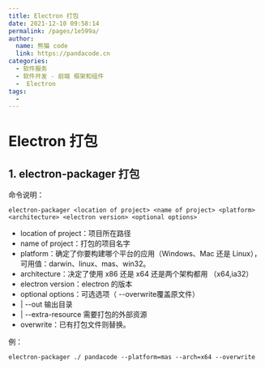 ```yaml
---
title: Electron 打包
date: 2021-12-10 09:58:14
permalink: /pages/1e599a/
author: 
  name: 熊猫 code
  link: https://pandacode.cn
categories: 
  - 软件服务
  - 软件开发 - 前端 框架和组件
  -  Electron
tags: 
  - 
---
```

# Electron 打包

## 1. electron-packager 打包

命令说明：

```shell
electron-packager <location of project> <name of project> <platform> <architecture> <electron version> <optional options>
```

- location of project：项目所在路径
- name of project：打包的项目名字
- platform：确定了你要构建哪个平台的应用（Windows、Mac 还是 Linux），可用值：darwin、linux、mas、win32。
- architecture：决定了使用 x86 还是 x64 还是两个架构都用 （x64,ia32）
- electron version：electron 的版本
- optional options：可选选项（ --overwrite覆盖原文件）
- | --out 输出目录
- | --extra-resource 需要打包的外部资源
- overwrite：已有打包文件则替换。

例：

```shell
electron-packager ./ pandacode --platform=mas --arch=x64 --overwrite
```

